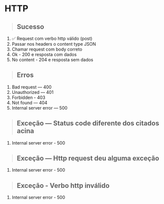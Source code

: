 # HTTP

> ## Sucesso
1. ✅ Request com verbo http válido (post)
2. Passar nos headers o content type JSON
3. Chamar request com body correto
4. Ok - 200 e resposta com dados
5. No content - 204 e resposta sem dados

> ## Erros

1. Bad request — 400
2. Unauthorized — 401
3. Forbidden - 403
4. Not found — 404
5. Internal server error — 500

> ## Exceção — Status code diferente dos citados acina
1. Internal server error - 500

> ## Exceção — Http request deu alguma exceção
1. Internal server error - 500

> ## Exceção - Verbo http inválido
1. Internal server error - 500